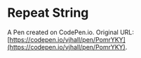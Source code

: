 # Repeat String

A Pen created on CodePen.io. Original URL: [https://codepen.io/vjhall/pen/PomrYKY](https://codepen.io/vjhall/pen/PomrYKY).


